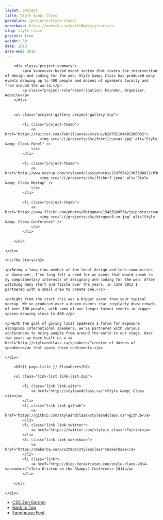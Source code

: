 ```yaml
---
layout: project
title: Style &amp; Class
permalink: /projects/style-class/
makerbase: https://makerba.se/p/x2t0q4/stylenclass
slug: style-class
project: true
weight: 30
date: 2013
date-end: 2016
---
```


<section id="summary" class="project-section">
	<div class="wrap">

		<div class="project-summary">
			<p>A Vancouver-based event series that covers the intersection of design and coding for the web. Style &amp; Class has produced many events drawing up to 400 people and dozens of speakers locally and from around the world.</p>
			<p class="project-role">Contribution: Founder, Organizer, Website</p>
		</div>


		<ul class="project-gallery project-gallery-3up">

			<li class="project-thumb">
				<a href="https://twitter.com/FebrilCuevas/status/628792104601260032">
					<img src="/i/projects/s&c/febrilcuevas.jpg" alt="Style &amp; Class Panel" />
				</a>
			</li>

			<li class="project-thumb">
				<a href="http://www.meetup.com/styleandclass/photos/21879542/363398812/#363398412">
					<img src="/i/projects/s&c/fisher3.jpeg" alt="Style &amp; Class Meetup" />
				</a>
			</li>

			<li class="project-thumb">
				<a href="https://www.flickr.com/photos/kbingman/15403240534/in/photostream/">
					<img src="/i/projects/s&c/bingman3-sm.jpg" alt="Style &amp; Class Conference" />
				</a>
			</li>

		</ul>

	</div>
</section>


<section id="story" class="project-section project-story">
	<div class="wrap">

	<h2>The Story</h2>

	<p>Being a long-time member of the local design and tech communities in Vancouver, I've long felt a need for an event that would speak to my complimentary interests of designing and coding for the web. After watching many start and fizzle over the years, in late 2013 I partnered with a small crew to create one.</p>

	<p>Right from the start this was a bigger event than your typical meetup. We've produced over a dozen events that regularly draw crowds of over 100 people, with some of our larger format events in bigger spaces drawing close to 400.</p>

	<p>With the goal of giving local speakers a forum for exposure alongside international speakers, we've partnered with various conferences to bring people from around the world to our stage. Over two years we have built up a <a href="http://styleandclass.ca/speakers/">roster of dozens of speakers</a> that spans three continents.</p>

	</div>
</section>


<section id="elsewhere" class="project-section project-elsewhere">
	<div class="wrap">

		<h2>{{ page.title }} Elsewhere</h2>

		<ul class="link-list link-list-2up">

			<li class="link link-site">
				<a href="http://styleandclass.ca/">Style &amp; Class site</a>
			</li>
			<li class="link link-github">
				<a href="https://github.com/styleandclass/styleandclass.ca">github</a>
			</li>
			<li class="link link-twitter">
				<a href="https://twitter.com/style_n_class">Twitter</a>
			</li>
			<li class="link link-makerbase">
				<a href="https://makerba.se/p/x2t0q4/stylenclass">makerbase</a>
			</li>
			<li class="link">
				<a href="http://blog.terakristen.com/style-class-2014-vancouver/">Tera Kristen on the S&amp;C Conference 2014</a>
			</li>

		</ul>

	</div>
</section>


<section class="project-nav">
	<ul>
		<li class="project-prev">
			<a href="/projects/zen/" class="link">
				CSS Zen Garden
			</a>
		</li>
		<li class="project-top">
			<a href="#top" class="link">
				Back to Top
			</a>
		</li>
		<li class="project-next">
			<a href="/projects/farmhouse-fest/" class="link">
				Farmhouse Fest
			</a>
		</li>
	</ul>
</section>
